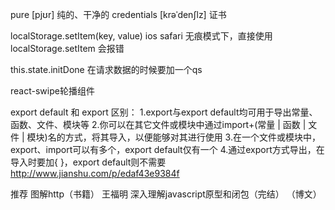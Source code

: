 pure   [pjʊr] 纯的、干净的
credentials   [krəˈdenʃlz]  证书


localStorage.setItem(key, value)
    ios safari 无痕模式下，直接使用 localStorage.setItem 会报错
            
this.state.initDone 
在请求数据的时候要加一个qs 



react-swipe轮播组件

export default 和 export 区别：
1.export与export default均可用于导出常量、函数、文件、模块等
2.你可以在其它文件或模块中通过import+(常量 | 函数 | 文件 | 模块)名的方式，将其导入，以便能够对其进行使用
3.在一个文件或模块中，export、import可以有多个，export default仅有一个
4.通过export方式导出，在导入时要加{ }，export default则不需要
http://www.jianshu.com/p/edaf43e9384f


推荐
图解http（书籍）
王福明 深入理解javascript原型和闭包（完结） （博文）